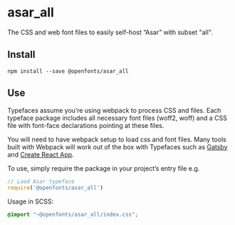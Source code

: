 
# asar_all

The CSS and web font files to easily self-host “Asar” with subset "all".

## Install

`npm install --save @openfonts/asar_all`

## Use

Typefaces assume you’re using webpack to process CSS and files. Each typeface
package includes all necessary font files (woff2, woff) and a CSS file with
font-face declarations pointing at these files.

You will need to have webpack setup to load css and font files. Many tools built
with Webpack will work out of the box with Typefaces such as [Gatsby](https://github.com/gatsbyjs/gatsby)
and [Create React App](https://github.com/facebookincubator/create-react-app).

To use, simply require the package in your project’s entry file e.g.

```javascript
// Load Asar typeface
require('@openfonts/asar_all')
```

Usage in SCSS:
```scss
@import "~@openfonts/asar_all/index.css";
```
